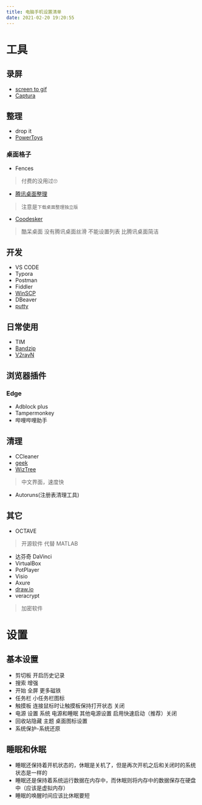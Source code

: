 ```yaml
---
title: 电脑手机设置清单
date: 2021-02-20 19:20:55
---
```


# 工具

## 录屏
- [screen to gif](https://github.com/NickeManarin/ScreenToGif)
- [Captura](https://github.com/MathewSachin/Captura)

## 整理
- drop it
- [PowerToys](https://docs.microsoft.com/zh-cn/windows/powertoys/)

### 桌面格子
- Fences
> 付费的没用过🙄
- [腾讯桌面整理](https://guanjia.qq.com/product/zmzl/)
> 注意是`下载桌面整理独立版`
- [Coodesker](https://www.coodesker.com/)
> 酷呆桌面 没有腾讯桌面丝滑 不能设置列表 比腾讯桌面简洁

## 开发
- VS CODE
- Typora
- Postman
- Fiddler
- [WinSCP](https://winscp.net/eng/docs/lang:chs)
- DBeaver
- [putty](https://www.chiark.greenend.org.uk/~sgtatham/putty/latest.html)

## 日常使用
- TIM
- [Bandzip](http://www.bandisoft.com/)
- [V2rayN](https://github.com/2dust/v2rayN/)

## 浏览器插件

### Edge
- Adblock plus
- Tampermonkey
- 哔哩哔哩助手

## 清理
- CCleaner
- [geek](https://geekuninstaller.com/)
- [WizTree](https://www.diskanalyzer.com/download)
> 中文界面，速度快

- Autoruns(注册表清理工具)

## 其它
- OCTAVE
> 开源软件 代替 MATLAB

- 达芬奇 DaVinci
- VirtualBox
- PotPlayer
- Visio
- Axure
- [draw.io](https://app.diagrams.net/)
- veracrypt
> 加密软件

# 设置

## 基本设置

- 剪切板 开启历史记录
- 搜索 增强
- 开始 全屏 更多磁铁
- 任务栏 小任务栏图标
- 触摸板 连接鼠标时让触摸板保持打开状态 关闭
- 电源 设置 系统 电源和睡眠 其他电源设置 启用快速启动（推荐）关闭
- 回收站隐藏 主题 桌面图标设置
- 系统保护-系统还原  

## 睡眠和休眠

- 睡眠还保持着开机状态的，休眠是关机了，但是再次开机之后和关闭时的系统状态是一样的
- 睡眠还是保持着系统运行数据在内存中，而休眠则将内存中的数据保存在硬盘中（应该是虚拟内存）
- 睡眠的唤醒时间应该比休眠要短